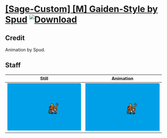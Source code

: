 # [\[Sage-Custom\] \[M\] Gaiden-Style by Spud](./) [![Download](https://img.shields.io/badge/Download--red?style=social&logo=github)](https://minhaskamal.github.io/DownGit/#/home?url=https://github.com/Klokinator/FE-Repo/tree/main/Battle%20Animations%2FMagi%20-%20Nature-Type%2F%5BSage-Custom%5D%20%5BM%5D%20Gaiden-Style%20by%20Spud%2F7.%20Staff%20(Sans%20Cape%20Flap))

## Credit

Animation by Spud.

## Staff

| Still | Animation |
| :---: | :-------: |
| ![Staff still](./Staff_000.png) | ![Staff animation](./Staff.gif) |
